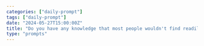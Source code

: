```yaml
---
categories: ["daily-prompt"]
tags: ["daily-prompt"]
date: "2024-05-27T15:00:00Z"
title: "Do you have any knowledge that most people wouldn't find readily available online?"
type: "prompts"
---
```

